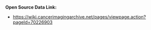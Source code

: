 **Open Source Data Link:**
  - https://wiki.cancerimagingarchive.net/pages/viewpage.action?pageId=70226903
